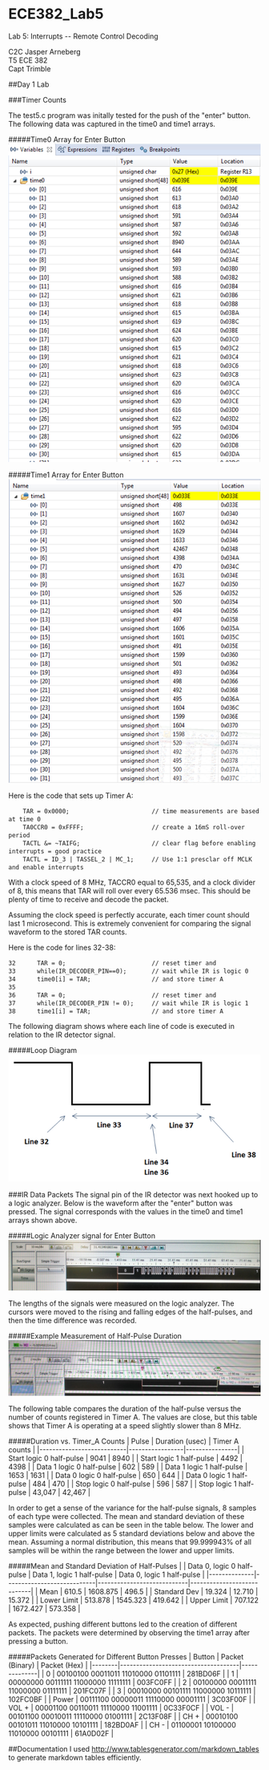 ECE382_Lab5
===========

Lab 5: Interrupts -- Remote Control Decoding

C2C Jasper Arneberg  
T5 ECE 382  
Capt Trimble  

##Day 1 Lab

###Timer Counts

The test5.c program was initally tested for the push of the "enter" button. The following data was captured in the time0 and time1 arrays.

#####Time0 Array for Enter Button
![alt text](https://github.com/JasperArneberg/ECE382_Lab5/blob/master/time0_array.png?raw=true "Time 0 Array")

#####Time1 Array for Enter Button
![alt text](https://github.com/JasperArneberg/ECE382_Lab5/blob/master/time1_array.png?raw=true "Time 1 Array")

Here is the code that sets up Timer A:
```
	TAR = 0x0000;						// time measurements are based at time 0
	TA0CCR0 = 0xFFFF;					// create a 16mS roll-over period
	TACTL &= ~TAIFG;					// clear flag before enabling interrupts = good practice
	TACTL = ID_3 | TASSEL_2 | MC_1;		// Use 1:1 presclar off MCLK and enable interrupts
```

With a clock speed of 8 MHz, TACCR0 equal to 65,535, and a clock divider of 8, this means that TAR will roll over every 65.536 msec. This should be plenty of time to receive and decode the packet.

Assuming the clock speed is perfectly accurate, each timer count should last 1 microsecond. This is extremely convenient for comparing the signal waveform to the stored TAR counts.

Here is the code for lines 32-38:
```
32		TAR = 0;						// reset timer and
33		while(IR_DECODER_PIN==0);		// wait while IR is logic 0
34		time0[i] = TAR;					// and store timer A
35
36		TAR = 0;						// reset timer and
37		while(IR_DECODER_PIN != 0);		// wait while IR is logic 1
38		time1[i] = TAR;					// and store timer A
```

The following diagram shows where each line of code is executed in relation to the IR detector signal.

#####Loop Diagram
![alt text](https://github.com/JasperArneberg/ECE382_Lab5/blob/master/loop_diagram.png?raw=true "Loop diagram")

###IR Data Packets
The signal pin of the IR detector was next hooked up to a logic analyzer. Below is the waveform after the "enter" button was pressed. The signal corresponds with the values in the time0 and time1 arrays shown above.

#####Logic Analyzer signal for Enter Button
![alt text](https://github.com/JasperArneberg/ECE382_Lab5/blob/master/ir_packet.png?raw=true "IR packet when enter button is pressed")

The lengths of the signals were measured on the logic analyzer. The cursors were moved to the rising and falling edges of the half-pulses, and then the time difference was recorded.

#####Example Measurement of Half-Pulse Duration
![alt text](https://github.com/JasperArneberg/ECE382_Lab5/blob/master/example_measurement.png?raw=true "Example measurement")

The following table compares the duration of the half-pulse versus the number of counts registered in Timer A. The values are close, but this table shows that Timer A is operating at a speed slightly slower than 8 MHz.

#####Duration vs. Timer_A Counts
| Pulse                     | Duration (usec) | Timer A counts |
|---------------------------|-----------------|----------------|
| Start logic 0 half-pulse  | 9041            | 8940           |
| Start logic 1 half-pulse  | 4492            | 4398           |
| Data 1 logic 0 half-pulse | 602             | 589            |
| Data 1 logic 1 half-pulse | 1653            | 1631           |
| Data 0 logic 0 half-pulse | 650             | 644            |
| Data 0 logic 1 half-pulse | 484             | 470            |
| Stop logic 0 half-pulse   | 596             | 587            |
| Stop logic 1 half-pulse   | 43,047          | 42,467         |

In order to get a sense of the variance for the half-pulse signals, 8 samples of each type were collected. The mean and standard deviation of these samples were calculated as can be seen in the table below. The lower and upper limits were calculated as 5 standard deviations below and above the mean. Assuming a normal distribution, this means that 99.999943% of all samples will be within the range between the lower and upper limits.

#####Mean and Standard Deviation of Half-Pulses
|              | Data 0, logic 0 half-pulse | Data 1, logic 1 half-pulse | Data 0, logic 1 half-pulse |
|--------------|----------------------------|----------------------------|----------------------------|
| Mean         | 610.5                      | 1608.875                   | 496.5                      |
| Standard Dev | 19.324                     | 12.710                     | 15.372                     |
| Lower Limit  | 513.878                    | 1545.323                   | 419.642                    |
| Upper Limit  | 707.122                    | 1672.427                   | 573.358                    |

As expected, pushing different buttons led to the creation of different packets. The packets were determined by observing the time1 array after pressing a button.

#####Packets Generated for Different Button Presses
| Button | Packet (Binary)                     | Packet (Hex) |
|--------|-------------------------------------|--------------|
| 0      | 00100100 00011011 11010000 01101111 | 281BD06F     |
| 1      | 00000000 00111111 11000000 11111111 | 003FC0FF     |
| 2      | 00100000 00011111 11000000 01111111 | 201FC07F     |
| 3      | 00010000 00101111 11000000 10111111 | 102FC0BF     |
| Power  | 00111100 00000011 11110000 00001111 | 3C03F00F     |
| VOL +  | 00001100 00110011 11110000 11001111 | 0C33F0CF     |
| VOL -  | 00101100 00010011 11110000 01001111 | 2C13F08F     |
| CH +   | 00010100 00101011 11010000 10101111 | 182BD0AF     |
| CH -   | 01100001 10100000 11010000 00101111 | 61A0D02F     |

##Documentation
I used http://www.tablesgenerator.com/markdown_tables to generate markdown tables efficiently. 
